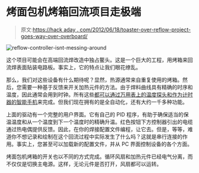# 烤面包机烤箱回流项目走极端

> 原文:[https://hack aday . com/2012/06/18/toaster-over-reflow-project-goes-way-over-overboard/](https://hackaday.com/2012/06/18/toaster-over-reflow-project-goes-way-overboard/)

![](../Images/8c88f1d0ab90c71407e06cba7cb19fbf.png "reflow-controller-isnt-messing-around")

这个项目可能会在高端回流焊改造中独占鳌头。这是一个巨大的工程，用烤箱来回流焊表面贴装电路板。事实上，它的特点让我们眼花缭乱。

那么，我们对这些设备有什么期待呢？显然，热源通常来自重复使用的烤箱。然后，您需要一种基于反馈来开关加热元件的方法。由于焊料曲线具有精确的时序和温度，因此通常会用到时钟。所有这些[都可以通过万用表上的温度探头和作为计时器的智能手机](http://hackaday.com/2012/03/13/fine-pitch-smd-soldering-with-minimal-tools/)来完成。但我们现在拥有的是全自动化，还有大约一千多种功能。

上面的驱动有一个完整的用户界面。它有自己的 PID 程序，有助于确保适当的保温温度和从一个温度到下一个温度时的精确升温。红色按钮下方控制器引出的电缆通过热电偶提供反馈。因此，在你的焊接配置文件编程，让它去。但是，等等，难道你不想记录和绘制在这个回流过程中实际发生了什么吗？这就是串行连接的作用。事实上，您甚至可以加载新的配置文件，并从 PC 界面控制设备的各个方面。

烤面包机烤箱的开关也以不同的方式完成。循环风扇和加热元件已经电气分离，而不仅仅是切换主电源。这样，无论元件是否打开，风扇都可以运转。